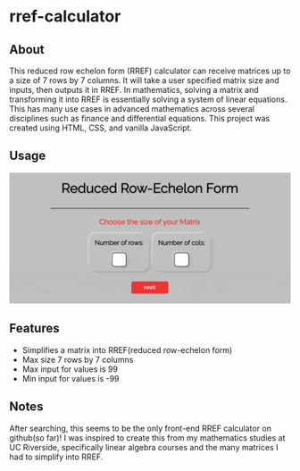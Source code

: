 # rref-calculator
## About
This reduced row echelon form (RREF) calculator can receive matrices up to a size of 7 rows by 7 columns. It will take a user specified matrix size and inputs, then outputs it in RREF. In mathematics, solving a matrix and transforming it into RREF is essentially solving a system of linear equations. This has many use cases in advanced mathematics across several disciplines such as finance and differential equations. This project was created using HTML, CSS, and vanilla JavaScript.

## Usage
![demo-gif](rref.gif)

## Features
- Simplifies a matrix into RREF(reduced row-echelon form)
- Max size 7 rows by 7 columns
- Max input for values is 99
- Min input for values is -99

## Notes
After searching, this seems to be the only front-end RREF calculator on github(so far)! I was inspired to create this from my mathematics studies at UC Riverside, specifically linear algebra courses and the many matrices I had to simplify into RREF. 